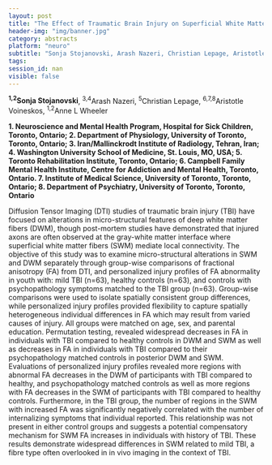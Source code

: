 ```yaml
---
layout: post
title: "The Effect of Traumatic Brain Injury on Superficial White Matter in Youth: Towards a Personalized Injury Profile."
header-img: "img/banner.jpg"
category: abstracts
platform: "neuro"
subtitle: "Sonja Stojanovski, Arash Nazeri, Christian Lepage, Aristotle Voineskos, Anne L Wheeler"
tags: 
session_id: nan
visible: false
---
```

**<sup>1,2</sup>Sonja Stojanovski**, <sup>3,4</sup>Arash Nazeri, <sup>5</sup>Christian Lepage, <sup>6,7,8</sup>Aristotle Voineskos, <sup>1,2</sup>Anne L Wheeler

__1. Neuroscience and Mental Health Program, Hospital for Sick Children, Toronto, Ontario; 2. Department of Physiology, University of Toronto, Toronto, Ontario; 3. Iran/Mallinckrodt Institute of Radiology, Tehran, Iran; 4.  Washington University School of Medicine, St. Louis, MO, USA; 5. Toronto Rehabilitation Institute, Toronto, Ontario; 6. Campbell Family Mental Health Institute, Centre for Addiction and Mental Health, Toronto, Ontario. 7. Institute of Medical Science, University of Toronto, Toronto, Ontario; 8. Department of Psychiatry, University of Toronto, Toronto, Ontario__

Diffusion Tensor Imaging (DTI) studies of traumatic brain injury (TBI) have focused on alterations in micro-structural features of deep white matter fibers (DWM), though post-mortem studies have demonstrated that injured axons are often observed at the gray-white matter interface where superficial white matter fibers (SWM) mediate local connectivity. The objective of this study was to examine micro-structural alterations in SWM and DWM separately through group-wise comparisons of fractional anisotropy (FA) from DTI, and personalized injury profiles of FA abnormality in youth with: mild TBI (n=63), healthy controls (n=63), and controls with psychopathology symptoms matched to the TBI group (n=63).  Group-wise comparisons were used to isolate spatially consistent group differences, while personalized injury profiles provided flexibility to capture spatially heterogeneous individual differences in FA which may result from varied causes of injury.  All groups were matched on age, sex, and parental education. Permutation testing, revealed widespread decreases in FA in individuals with TBI compared to healthy controls in DWM and SWM as well as decreases in FA in individuals with TBI compared to their psychopathology matched controls in posterior DWM and SWM. Evaluations of personalized injury profiles revealed more regions with abnormal FA decreases in the DWM of participants with TBI compared to healthy, and psychopathology matched controls as well as more regions with FA decreases in the SWM of participants with TBI compared to healthy controls. Furthermore, in the TBI group, the number of regions in the SWM with increased FA was significantly negatively correlated with the number of internalizing symptoms that individual reported.  This relationship was not present in either control groups and suggests a potential compensatory mechanism for SWM FA increases in individuals with history of TBI.  These results demonstrate widespread differences in SWM related to mild TBI, a fibre type often overlooked in in vivo imaging in the context of TBI. 

